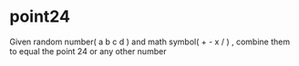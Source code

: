 # point24
Given random number( a b c d ) and math symbol( + - x / ) , combine them to equal the point 24 or any other number
